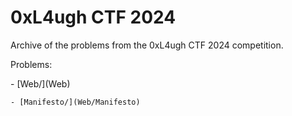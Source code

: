 # 0xL4ugh CTF 2024

Archive of the problems from the 0xL4ugh CTF 2024 competition.

Problems:

<!-- MDFT . !include_files,max_depth=2 -->- [Web/](Web)
	- [Manifesto/](Web/Manifesto)
